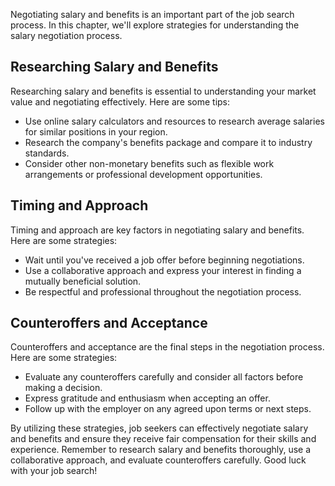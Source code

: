 
Negotiating salary and benefits is an important part of the job search process. In this chapter, we'll explore strategies for understanding the salary negotiation process.

Researching Salary and Benefits
-------------------------------

Researching salary and benefits is essential to understanding your market value and negotiating effectively. Here are some tips:

* Use online salary calculators and resources to research average salaries for similar positions in your region.
* Research the company's benefits package and compare it to industry standards.
* Consider other non-monetary benefits such as flexible work arrangements or professional development opportunities.

Timing and Approach
-------------------

Timing and approach are key factors in negotiating salary and benefits. Here are some strategies:

* Wait until you've received a job offer before beginning negotiations.
* Use a collaborative approach and express your interest in finding a mutually beneficial solution.
* Be respectful and professional throughout the negotiation process.

Counteroffers and Acceptance
----------------------------

Counteroffers and acceptance are the final steps in the negotiation process. Here are some strategies:

* Evaluate any counteroffers carefully and consider all factors before making a decision.
* Express gratitude and enthusiasm when accepting an offer.
* Follow up with the employer on any agreed upon terms or next steps.

By utilizing these strategies, job seekers can effectively negotiate salary and benefits and ensure they receive fair compensation for their skills and experience. Remember to research salary and benefits thoroughly, use a collaborative approach, and evaluate counteroffers carefully. Good luck with your job search!
